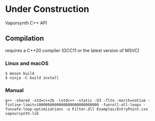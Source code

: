 # Under Construction
Vaporsynth C++ API

## Compilation
requires a C++20 compiler (GCC11 or the latest version of MSVC)

### Linux and macOS

```
$ meson build
$ ninja -C build install
```

### Manual

```
g++ -shared -std=c++2b -lstdc++ -static -O3 -flto -march=native -finline-limit=1000000000000000000000000000 -funroll-all-loops -funsafe-loop-optimizations -o Filter.dll Examples/EntryPoint.cxx vapoursynth.lib
```
